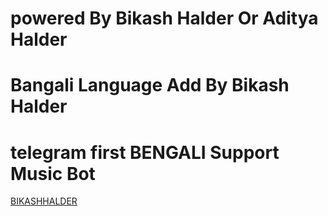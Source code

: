 # powered By Bikash Halder Or Aditya Halder
# Bangali Language Add By Bikash Halder
# telegram first BENGALI Support Music Bot
[BIKASHHALDER](t.me/Bikashhalder)
